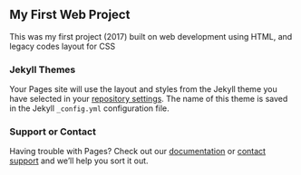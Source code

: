 ## My First Web Project

This was my first project (2017) built on web development using HTML, and legacy codes layout for CSS

### Jekyll Themes

Your Pages site will use the layout and styles from the Jekyll theme you have selected in your [repository settings](https://github.com/Marrockx/McDizzys-Website-Project/settings). The name of this theme is saved in the Jekyll `_config.yml` configuration file.

### Support or Contact

Having trouble with Pages? Check out our [documentation](https://help.github.com/categories/github-pages-basics/) or [contact support](https://github.com/contact) and we’ll help you sort it out.

